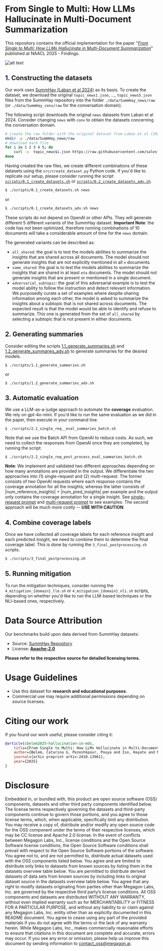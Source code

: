 # From Single to Multi: How LLMs Hallucinate in Multi-Document Summarization

This repository contains the official implementation for the paper "[_From Single to Multi: How LLMs Hallucinate in Multi-Document Summarization_](https://arxiv.org/abs/2410.13961)" published at NAACL 2025 - Findings.

![alt text](https://github.com/megagonlabs/Hallucination_MDS/blob/main/figs/overview_MDS.png)

## 1. Constructing the datasets

Our work uses [SummHay (Laban et al 2024)](https://github.com/salesforce/summary-of-a-haystack/tree/master) as its basis. To create the dataset, we download the original `topic_news1.json`, ..., `topic_news5.json` files from the SummHay repository into the folder `./data/SummHay_news/raw` (or `./data/SummHay_conv/raw` for the conversation domain). 

The following script downloads the original `news` datasets from Laban et al 2024. Consider changing `news` with `conv` to obtain the datasets concerning the conversation domain.

```bash
# create the raw folder with the original dataset from Laban et al (2024)
mkdir -p ./data/SummHay_news/raw
# download each file
for i in 1 2 3 4 5; do
    curl -o  topic_news$i.json https://raw.githubusercontent.com/salesforce/summary-of-a-haystack/refs/heads/master/data/topic_news$i.json
done
```

Having created the raw files, we create different combinations of these datasets using the `src/create_dataset.py` Python code. If you'd like to replicate our setup, please consider running the script [`scripts/0.1_create_datasets.sh`](./scripts/0.1_create_datasets.sh) or [`scripts/0.2_create_datasets_adv.sh`](./scripts/0.2_create_datasets_adv.sh). 

```bash
$ ./scripts/0.1_create_datasets.sh news
```

or 

```bash
$ ./scripts/0.1_create_datasets_adv.sh news
```

These scripts do not depend on OpenAI or other APIs. They will generate different 5 different variants of the SummHay dataset. **Important Note**: the code has not been optimized, therefore running combinations of 10 documents will take a considerable amount of time for the `news` domain.


The generated variants can be described as: 
- `all_shared`: the goal is to test the models abilities to summarize the insights that are shared across all documents. The model should not generate insights that are not explicitly mentioned in all `n` documents.
- `some_shared`:  the goal is to test the models abilities to summarize the insights that are shared in at least `eta` documents. The model should not generate insights that are present or mentioned in a single document.
- `adversarial_subtopic`: the goal of this adversarial example is to test the model ability to follow the instruction and detect relevant information. We purposedly curate a set of examples where despite sharing information among each other, the model is asked to summarize the insights about a subtopic that is not shared across documents. The expected result is that the model would be able to identify and refuse to summarize. This one is generated from the set of `all_shared` by selecting a subtopic that is not present in either documents.


## 2. Generating summaries

Consider editing the scripts [1.1_generate_summaries.sh](./scripts/1.1_generate_summaries.sh) and [1.2_generate_summaries_adv.sh](./scripts/1.2_generate_summaries_adv.sh) to generate summaries for the desired models.

```batch
$ ./scripts/1.1_generate_summaries.sh
```

or 

```batch
$ ./scripts/1.2_generate_summaries_adv.sh
```

## 3. Automatic evaluation

We use a LLM-as-a-judge approach to automate the **coverage** evaluation. We rely on gpt-4o-mini. If you'd like to run the same evaluation as we did in the paper, then execute in your command line: 

```batch
$ ./scripts/2.1_single_req__eval_summaries_batch.sh
```

Note that we use the Batch API from OpenAI to reduce costs. As such, we 
need to collect the responses from OpenAI once they are completed, by running the script: 

```batch
$ ./scripts/2.2_single_req_post_process_eval_summaries_batch.sh
```

**Note**: We implement and validated two different approaches depending on how many annotations are provided in the output. We differentiate the two approaches into (1) single-request and (2) multi-request. The former consists of two OpenAI requests where each response contains the coverage annotation for all the insights; whereas the latter consists of |num_reference_insights| + |num_pred_insights| per example and the output only contains the coverage annotation for a single insight. See [single-request prompt](./configs/prompts/evaluation/single_request.txt) and [multi-request prompt](./configs/prompts/evaluation/multi_request.txt) to see examples. The second approach will be much more costly -- **USE WITH CAUTION**.

## 4. Combine coverage labels

Once we have collected all coverage labels for each reference insight and each predicted insight, we need to combine them to determine the final coverage label. This is done by running the `3_final_postprocessing.sh` scripts.

```bash
$ ./scripts/3_final_postprocessing.sh
```

## 5. Running mitigation

To run the mitigation techniques, consider running the `4_mitigation_{domain}_llm.sh` or `4_mitigation_{domain}_nli.sh` scripts, depending on whether you'd like to run the LLM-based techniques or the NLI-based ones, respectively.

# Data Source Attribution

Our benchmarks build upon data derived from SummHay datasets:
- Source: [SummHay Repository](https://github.com/salesforce/summary-of-a-haystack/tree/master)  
- License: **[Apache-2.0](https://www.apache.org/licenses/LICENSE-2.0)**

**Please refer to the respective source for detailed licensing terms.**


# Usage Guidelines

- Use this dataset for **research and educational purposes**.  
- Commercial use may require additional permissions depending on source licenses. 


# Citing our work

If you found our work useful, please consider citing it:

```bibtex
@article{cbelem2025-hallucination-in-mds,
    title={From Single to Multi: How LLMs Hallucinate in Multi-Document Summarization},
    author={Belem, Catarina G, Pezeshkpour, Pouya and Iso, Hayate and Maekawa, Seiji and Bhutani, Nikita and Hruschka, Estevam},
    journal={arXiv preprint arXiv:2410.13961},
    year={2025}
}
```

# Disclosure
Embedded in, or bundled with, this product are open source software (OSS) components, datasets and other third party components identified below. The license terms respectively governing the datasets and third-party components continue to govern those portions, and you agree to those license terms, which, when applicable, specifically limit any distribution. You may receive a copy of, distribute and/or modify any open source code for the OSS component under the terms of their respective licenses, which may be CC license and Apache 2.0 license. In the event of conflicts between Megagon Labs, Inc., license conditions and the Open Source Software license conditions, the Open Source Software conditions shall prevail with respect to the Open Source Software portions of the software. You agree not to, and are not permitted to, distribute actual datasets used with the OSS components listed below. You agree and are limited to distribute only links to datasets from known sources by listing them in the datasets overview table below. You are permitted to distribute derived datasets of data sets from known sources by including links to original dataset source in the datasets overview table below. You agree that any right to modify datasets originating from parties other than Megagon Labs, Inc. are governed by the respective third party’s license conditions. All OSS components and datasets are distributed WITHOUT ANY WARRANTY, without even implied warranty such as for MERCHANTABILITY or FITNESS FOR A PARTICULAR PURPOSE, and without any liability to or claim against any Megagon Labs, Inc. entity other than as explicitly documented in this README document. You agree to cease using any part of the provided materials if you do not agree with the terms or the lack of any warranty herein. While Megagon Labs, Inc., makes commercially reasonable efforts to ensure that citations in this document are complete and accurate, errors may occur. If you see any error or omission, please help us improve this document by sending information to contact_oss@megagon.ai.
